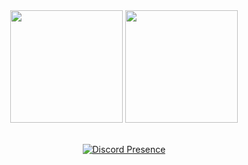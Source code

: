 
<div align="center">
  <img height="180em" src="https://github-readme-stats.vercel.app/api?username=7zcy&show_icons=true&theme=dark&include_all_commits=true&count_private=true"/>
  <img height="180em" src="https://github-readme-stats.vercel.app/api/top-langs/?username=rafaballerini&layout=compact&langs_count=7&theme=dark"
</div>
 <div style="display: inline_block"><br>
   
   [![Discord Presence](https://lanyard.cnrad.dev/api/851274892954959873
                            )](https://discord.com/users/851274892954959873)


   
   
